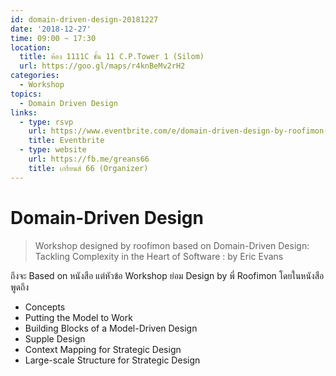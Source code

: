 ```yaml
---
id: domain-driven-design-20181227
date: '2018-12-27'
time: 09:00 ~ 17:30
location:
  title: ห้อง 1111C ชั้น 11 C.P.Tower 1 (Silom)
  url: https://goo.gl/maps/r4knBeMv2rH2
categories:
  - Workshop
topics:
  - Domain Driven Design
links:
  - type: rsvp
    url: https://www.eventbrite.com/e/domain-driven-design-by-roofimon-tickets-52188647650
    title: Eventbrite
  - type: website
    url: https://fb.me/greans66
    title: เกรียนส์ 66 (Organizer)
---
```


# Domain-Driven Design

> Workshop designed by roofimon based on Domain-Driven Design: Tackling Complexity in the Heart of Software : by Eric Evans

ถึงจะ Based on หนังสือ แต่หัวข้อ Workshop ย่อม Design by พี่ Roofimon โดยในหนังสือพูดถึง

- Concepts
- Putting the Model to Work
- Building Blocks of a Model-Driven Design
- Supple Design
- Context Mapping for Strategic Design
- Large-scale Structure for Strategic Design